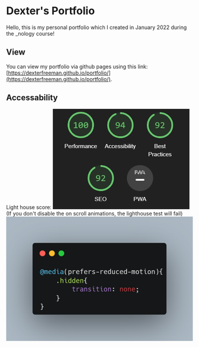# Dexter's Portfolio

Hello, this is my personal portfolio which I created in January 2022 during the _nology course!

## View

You can view my portfolio via github pages using this link: [https://dexterfreeman.github.io/portfolio/](https://dexterfreeman.github.io/portfolio/). 
 

## Accessability 
Light house score: 
![lighthouse score](lighthouse-score.jpg)
(If you don't disable the on scroll animations, the lighthouse test will fail)
![css media query](carbon.png)
